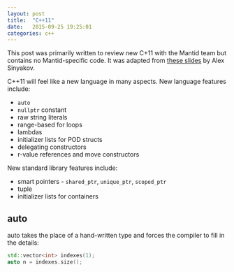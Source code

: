 ```yaml
---
layout: post
title:  "C++11"
date:   2015-09-25 19:25:01
categories: c++
---
```


This post was primarily written to review new C+11 with the Mantid team but contains no Mantid-specific code. It was adapted from [these slides](https://isocpp.org/blog/2012/12/c11-a-cheat-sheet-alex-sinyakov) by Alex Sinyakov.

C++11 will feel like a new language in many aspects. New language features include:

* `auto`
* `nullptr` constant
* raw string literals
* range-based for loops
* lambdas
* initializer lists for POD structs
* delegating constructors
* r-value references and move constructors

New standard library features include:

* smart pointers - `shared_ptr`, `unique_ptr`, `scoped_ptr`
* tuple
* initializer lists for containers

auto
----

auto takes the place of a hand-written type and forces the compiler to fill in the details:

```c++
std::vector<int> indexes(1);
auto n = indexes.size();
```

